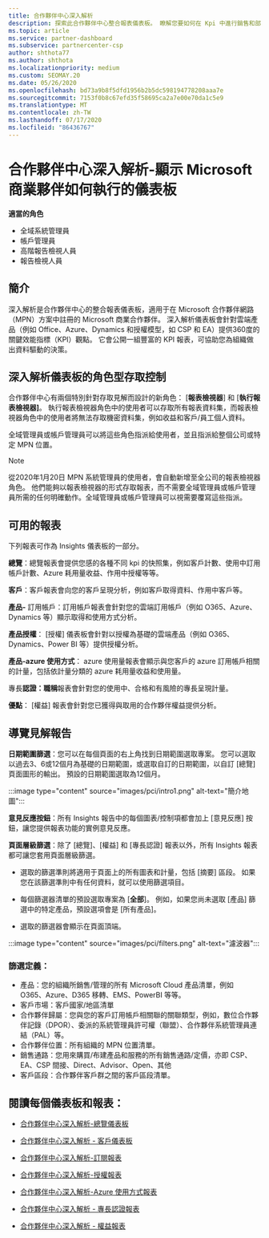 ```yaml
---
title: 合作夥伴中心深入解析
description: 探索此合作夥伴中心整合報表儀表板。 瞭解您要如何在 Kpi 中進行銷售和部署、客戶開發等等。
ms.topic: article
ms.service: partner-dashboard
ms.subservice: partnercenter-csp
author: shthota77
ms.author: shthota
ms.localizationpriority: medium
ms.custom: SEOMAY.20
ms.date: 05/26/2020
ms.openlocfilehash: bd73a9b8f5dfd1956b2b5dc598194778208aaa7e
ms.sourcegitcommit: 7153f0b8c67efd35f58695ca2a7e00e70da1c5e9
ms.translationtype: MT
ms.contentlocale: zh-TW
ms.lasthandoff: 07/17/2020
ms.locfileid: "86436767"
---
```

# <a name="partner-center-insights---a-dashboard-that-shows-how-a-microsoft-commercial-partner-is-doing"></a>合作夥伴中心深入解析-顯示 Microsoft 商業夥伴如何執行的儀表板

**適當的角色**
- 全域系統管理員
- 帳戶管理員
- 高階報告檢視人員
- 報告檢視人員

## <a name="introduction"></a>簡介

深入解析是合作夥伴中心的整合報表儀表板，適用于在 Microsoft 合作夥伴網路（MPN）方案中註冊的 Microsoft 商業合作夥伴。 深入解析儀表板會針對雲端產品（例如 Office、Azure、Dynamics 和授權模型，如 CSP 和 EA）提供360度的關鍵效能指標（KPI）觀點。 它會公開一組豐富的 KPI 報表，可協助您為組織做出資料驅動的決策。 

## <a name="role-based-access-control-to-the-insights-dashboard"></a>深入解析儀表板的角色型存取控制

合作夥伴中心有兩個特別針對存取見解而設計的新角色： [**報表檢視器**] 和 [**執行報表檢視器]**。 執行報表檢視器角色中的使用者可以存取所有報表資料集，而報表檢視器角色中的使用者將無法存取機密資料集，例如收益和客戶/員工個人資料。 

全域管理員或帳戶管理員可以將這些角色指派給使用者，並且指派給整個公司或特定 MPN 位置。  

>[!Note] 
>從2020年1月20日 MPN 系統管理員的使用者，會自動新增至全公司的報表檢視器角色。 他們能夠以報表檢視器的形式存取報表，而不需要全域管理員或帳戶管理員所需的任何明確動作。全域管理員或帳戶管理員可以視需要覆寫這些指派。 

## <a name="reports-available"></a>可用的報表

下列報表可作為 Insights 儀表板的一部分。

**總覽**：總覽報表會提供您感的各種不同 kpi 的快照集，例如客戶計數、使用中訂用帳戶計數、Azure 耗用量收益、作用中授權等等。

**客戶**：客戶報表會向您的客戶呈現分析，例如客戶取得資料、作用中客戶等。

**產品-** 訂用帳戶：訂用帳戶報表會針對您的雲端訂用帳戶（例如 O365、Azure、Dynamics 等）顯示取得和使用方式分析。

**產品授權**： [授權] 儀表板會針對以授權為基礎的雲端產品（例如 O365、Dynamics、Power BI 等）提供授權分析。

**產品-azure 使用方式**： azure 使用量報表會顯示與您客戶的 azure 訂用帳戶相關的計量，包括依計量分類的 azure 耗用量收益和使用量。

專長**認證：職稱**報表會針對您的使用中、合格和有風險的專長呈現計量。

**優點**： [權益] 報表會針對您已獲得與取用的合作夥伴權益提供分析。

## <a name="navigating-the-insights-reports"></a>導覽見解報告

**日期範圍篩選**：您可以在每個頁面的右上角找到日期範圍選取專案。 您可以選取以過去3、6或12個月為基礎的日期範圍，或選取自訂的日期範圍，以自訂 [總覽] 頁面圖形的輸出。 預設的日期範圍選取為12個月。 

:::image type="content" source="images/pci/intro1.png" alt-text="簡介地圖":::

**意見反應按鈕**：所有 Insights 報告中的每個圖表/控制項都會加上 [意見反應] 按鈕，讓您提供報表功能的實例意見反應。 

 
**頁面層級篩選**：除了 [總覽]、[權益] 和 [專長認證] 報表以外，所有 Insights 報表都可讓您套用頁面層級篩選。 

- 選取的篩選準則將適用于頁面上的所有圖表和計量，包括 [摘要] 區段。 如果您在該篩選準則中有任何資料，就可以使用篩選項目。 

- 每個篩選器清單的預設選取專案為 [**全部**]。 例如，如果您尚未選取 [產品] 篩選中的特定產品，預設選項會是 [所有產品]。

- 選取的篩選器會顯示在頁面頂端。 

:::image type="content" source="images/pci/filters.png" alt-text="濾波器":::

### <a name="filters-definitions"></a>篩選定義：

- 產品：您的組織所銷售/管理的所有 Microsoft Cloud 產品清單，例如 O365、Azure、D365 移轉、EMS、PowerBI 等等。
- 客戶市場：客戶國家/地區清單
- 合作夥伴歸屬：您與您的客戶訂用帳戶相關聯的關聯類型，例如，數位合作夥伴記錄（DPOR）、委派的系統管理員許可權（聯盟）、合作夥伴系統管理員連結（PAL）等。 
- 合作夥伴位置：所有組織的 MPN 位置清單。
- 銷售通路：您用來購買/布建產品和服務的所有銷售通路/定價，亦即 CSP、EA、CSP 間接、Direct、Advisor、Open、其他
- 客戶區段：合作夥伴客戶群之間的客戶區段清單。

## <a name="read-about-each-of-the-dashboards-and-reports"></a>閱讀每個儀表板和報表：

- [合作夥伴中心深入解析-總覽儀表板](pci-overview-report.md)

- [合作夥伴中心深入解析 - 客戶儀表板](pci-customer-report.md)

- [合作夥伴中心深入解析-訂閱報表](pci-product-subscriptions-report.md)

- [合作夥伴中心深入解析-授權報表](pci-product-licenses-report.md)

- [合作夥伴中心深入解析-Azure 使用方式報表](pci-azure-usage-report.md)

- [合作夥伴中心深入解析 - 專長認證報表](pci-competencies-report.md)

- [合作夥伴中心深入解析 - 權益報表](pci-benefits-report.md)
